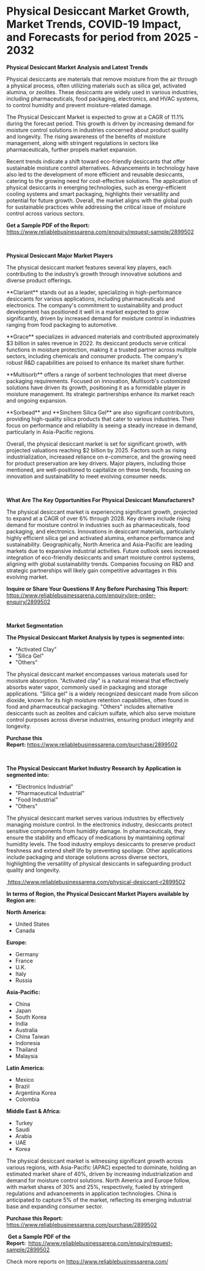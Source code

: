 <p><h1>Physical Desiccant Market Growth, Market Trends, COVID-19 Impact, and Forecasts for period from 2025 - 2032</h1></p><p><strong>Physical Desiccant Market Analysis and Latest Trends</strong></p>
<p><p>Physical desiccants are materials that remove moisture from the air through a physical process, often utilizing materials such as silica gel, activated alumina, or zeolites. These desiccants are widely used in various industries, including pharmaceuticals, food packaging, electronics, and HVAC systems, to control humidity and prevent moisture-related damage.</p><p>The Physical Desiccant Market is expected to grow at a CAGR of 11.1% during the forecast period. This growth is driven by increasing demand for moisture control solutions in industries concerned about product quality and longevity. The rising awareness of the benefits of moisture management, along with stringent regulations in sectors like pharmaceuticals, further propels market expansion. </p><p>Recent trends indicate a shift toward eco-friendly desiccants that offer sustainable moisture control alternatives. Advancements in technology have also led to the development of more efficient and reusable desiccants, catering to the growing need for cost-effective solutions. The application of physical desiccants in emerging technologies, such as energy-efficient cooling systems and smart packaging, highlights their versatility and potential for future growth. Overall, the market aligns with the global push for sustainable practices while addressing the critical issue of moisture control across various sectors.</p></p>
<p><strong>Get a Sample PDF of the Report:&nbsp;</strong> <a href="https://www.reliablebusinessarena.com/enquiry/request-sample/2899502?utm_campaign=3509&utm_medium=2&utm_source=Github&utm_content=ia&utm_term=16032025&utm_id=physical-desiccant">https://www.reliablebusinessarena.com/enquiry/request-sample/2899502</a></p>
<p>&nbsp;</p>
<p><strong>Physical Desiccant Major Market Players</strong></p>
<p><p>The physical desiccant market features several key players, each contributing to the industry’s growth through innovative solutions and diverse product offerings. </p><p>**Clariant** stands out as a leader, specializing in high-performance desiccants for various applications, including pharmaceuticals and electronics. The company's commitment to sustainability and product development has positioned it well in a market expected to grow significantly, driven by increased demand for moisture control in industries ranging from food packaging to automotive.</p><p>**Grace** specializes in advanced materials and contributed approximately $3 billion in sales revenue in 2022. Its desiccant products serve critical functions in moisture protection, making it a trusted partner across multiple sectors, including chemicals and consumer products. The company's robust R&D capabilities are poised to enhance its market share further.</p><p>**Multisorb** offers a range of sorbent technologies that meet diverse packaging requirements. Focused on innovation, Multisorb's customized solutions have driven its growth, positioning it as a formidable player in moisture management. Its strategic partnerships enhance its market reach and ongoing expansion.</p><p>**Sorbead** and **Sinchem Silica Gel** are also significant contributors, providing high-quality silica products that cater to various industries. Their focus on performance and reliability is seeing a steady increase in demand, particularly in Asia-Pacific regions.</p><p>Overall, the physical desiccant market is set for significant growth, with projected valuations reaching $2 billion by 2025. Factors such as rising industrialization, increased reliance on e-commerce, and the growing need for product preservation are key drivers. Major players, including those mentioned, are well-positioned to capitalize on these trends, focusing on innovation and sustainability to meet evolving consumer needs.</p></p>
<p>&nbsp;</p>
<p><strong>What Are The Key Opportunities For Physical Desiccant Manufacturers?</strong></p>
<p><p>The physical desiccant market is experiencing significant growth, projected to expand at a CAGR of over 6% through 2028. Key drivers include rising demand for moisture control in industries such as pharmaceuticals, food packaging, and electronics. Innovations in desiccant materials, particularly highly efficient silica gel and activated alumina, enhance performance and sustainability. Geographically, North America and Asia-Pacific are leading markets due to expansive industrial activities. Future outlook sees increased integration of eco-friendly desiccants and smart moisture control systems, aligning with global sustainability trends. Companies focusing on R&D and strategic partnerships will likely gain competitive advantages in this evolving market.</p></p>
<p><strong>Inquire or Share Your Questions If Any Before Purchasing This Report:</strong> <a href="https://www.reliablebusinessarena.com/enquiry/pre-order-enquiry/2899502?utm_campaign=3509&utm_medium=2&utm_source=Github&utm_content=ia&utm_term=16032025&utm_id=physical-desiccant">https://www.reliablebusinessarena.com/enquiry/pre-order-enquiry/2899502</a></p>
<p>&nbsp;</p>
<p><strong>Market Segmentation</strong></p>
<p><strong>The Physical Desiccant Market Analysis by types is segmented into:</strong></p>
<p><ul><li>"Activated Clay"</li><li>"Silica Gel"</li><li>"Others"</li></ul></p>
<p><p>The physical desiccant market encompasses various materials used for moisture absorption. "Activated clay" is a natural mineral that effectively absorbs water vapor, commonly used in packaging and storage applications. "Silica gel" is a widely recognized desiccant made from silicon dioxide, known for its high moisture retention capabilities, often found in food and pharmaceutical packaging. "Others" includes alternative desiccants such as zeolites and calcium sulfate, which also serve moisture control purposes across diverse industries, ensuring product integrity and longevity.</p></p>
<p><strong>Purchase this Report:&nbsp;</strong><a href="https://www.reliablebusinessarena.com/purchase/2899502?utm_campaign=3509&utm_medium=2&utm_source=Github&utm_content=ia&utm_term=16032025&utm_id=physical-desiccant">https://www.reliablebusinessarena.com/purchase/2899502</a></p>
<p>&nbsp;</p>
<p><strong>The Physical Desiccant Market Industry Research by Application is segmented into:</strong></p>
<p><ul><li>"Electronics Industrial"</li><li>"Pharmaceutical Industrial"</li><li>"Food Industrial"</li><li>"Others"</li></ul></p>
<p><p>The physical desiccant market serves various industries by effectively managing moisture control. In the electronics industry, desiccants protect sensitive components from humidity damage. In pharmaceuticals, they ensure the stability and efficacy of medications by maintaining optimal humidity levels. The food industry employs desiccants to preserve product freshness and extend shelf life by preventing spoilage. Other applications include packaging and storage solutions across diverse sectors, highlighting the versatility of physical desiccants in safeguarding product quality and longevity.</p></p>
<p><a href="https://www.reliablebusinessarena.com/physical-desiccant-r2899502?utm_campaign=3509&utm_medium=2&utm_source=Github&utm_content=ia&utm_term=16032025&utm_id=physical-desiccant">&nbsp;https://www.reliablebusinessarena.com/physical-desiccant-r2899502</a></p>
<p><strong>In terms of Region, the Physical Desiccant Market Players available by Region are:</strong></p>
<p>
    <p> <strong> North America: </strong>
        <ul>
            <li>United States</li>
            <li>Canada</li>
        </ul>
        </p> 
    <p> <strong> Europe: </strong>
        <ul>
            <li>Germany</li>
            <li>France</li>
            <li>U.K.</li>
            <li>Italy</li>
            <li>Russia</li>
        </ul>
        </p> 
    <p> <strong> Asia-Pacific: </strong>
        <ul>
            <li>China</li>
            <li>Japan</li>
            <li>South Korea</li>
            <li>India</li>
            <li>Australia</li>
            <li>China Taiwan</li>
            <li>Indonesia</li>
            <li>Thailand</li>
            <li>Malaysia</li>
        </ul>
        </p> 
    <p> <strong> Latin America: </strong>
        <ul>
            <li>Mexico</li>
            <li>Brazil</li>
            <li>Argentina Korea</li>
            <li>Colombia</li>
        </ul>
        </p> 
    <p> <strong> Middle East & Africa: </strong>
        <ul>
            <li>Turkey</li>
            <li>Saudi</li>
            <li>Arabia</li>
            <li>UAE</li>
            <li>Korea</li>
        </ul>
    </p>
    </p>
<p><p>The physical desiccant market is witnessing significant growth across various regions, with Asia-Pacific (APAC) expected to dominate, holding an estimated market share of 40%, driven by increasing industrialization and demand for moisture control solutions. North America and Europe follow, with market shares of 30% and 25%, respectively, fueled by stringent regulations and advancements in application technologies. China is anticipated to capture 5% of the market, reflecting its emerging industrial base and expanding consumer sector.</p></p>
<p><strong>Purchase this Report: </strong><a href="https://www.reliablebusinessarena.com/purchase/2899502?utm_campaign=3509&utm_medium=2&utm_source=Github&utm_content=ia&utm_term=16032025&utm_id=physical-desiccant">https://www.reliablebusinessarena.com/purchase/2899502</a></p>
<p>&nbsp;<strong>Get a Sample PDF of the Report:&nbsp;&nbsp;</strong><a href="https://www.reliablebusinessarena.com/enquiry/request-sample/2899502?utm_campaign=3509&utm_medium=2&utm_source=Github&utm_content=ia&utm_term=16032025&utm_id=physical-desiccant">https://www.reliablebusinessarena.com/enquiry/request-sample/2899502</a></p>
<p><strong></strong></p>
<p>Check more reports on <a href="https://www.reliablebusinessarena.com/?utm_campaign=3509&utm_medium=2&utm_source=Github&utm_content=ia&utm_term=16032025&utm_id=physical-desiccant">https://www.reliablebusinessarena.com/</a></p>